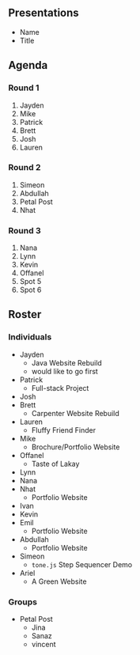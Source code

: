 ## Presentations
- Name
- Title

## Agenda
### Round 1
1. Jayden
2. Mike
3. Patrick
4. Brett
5. Josh
6. Lauren

### Round 2
1. Simeon
2. Abdullah
3. Petal Post
4. Nhat

### Round 3
1. Nana
2. Lynn
3. Kevin
4. Offanel
5. Spot 5
6. Spot 6

## Roster
### Individuals
- Jayden
  - Java Website Rebuild
  - would like to go first
- Patrick
  - Full-stack Project
- Josh
- Brett
  - Carpenter Website Rebuild
- Lauren
  - Fluffy Friend Finder
- Mike
  - Brochure/Portfolio Website
- Offanel
  - Taste of Lakay
- Lynn
- Nana
- Nhat
  - Portfolio Website
- Ivan
- Kevin
- Emil
  - Portfolio Website
- Abdullah
  - Portfolio Website
- Simeon
  - `tone.js` Step Sequencer Demo
- Ariel
  - A Green Website

### Groups
- Petal Post
  - Jina
  - Sanaz
  - vincent